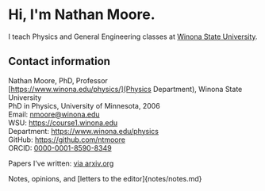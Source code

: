 # Hi, I'm Nathan Moore.
I teach Physics and General Engineering classes at [Winona State University](https://www.winona.edu/).  

## Contact information
Nathan Moore, PhD, Professor  
[https://www.winona.edu/physics/](Physics Department), Winona State University  
PhD in Physics, University of Minnesota, 2006  
Email: <nmoore@winona.edu>  
WSU: <https://course1.winona.edu>  
Department: <https://www.winona.edu/physics>  
GitHub: <https://github.com/ntmoore>  
ORCID: [0000-0001-8590-8349](https://orcid.org/0000-0001-8590-8349)  

Papers I've written: [via arxiv.org](papers.md) 

Notes, opinions, and [letters to the editor]{notes/notes.md}
